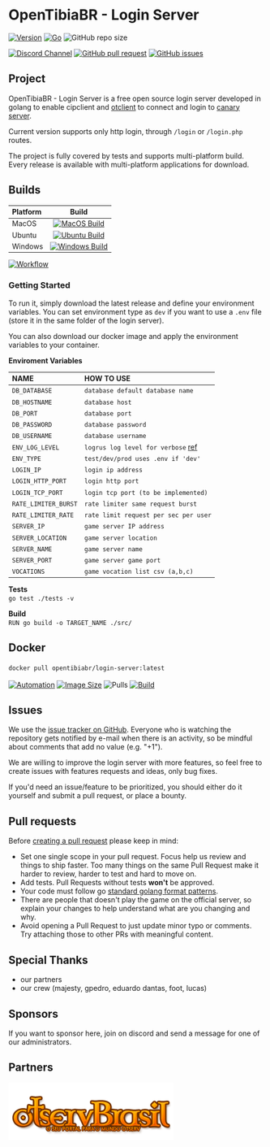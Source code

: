 # OpenTibiaBR - Login Server

[![Version](https://img.shields.io/github/v/release/opentibiabr/login-server)](https://github.com/opentibiabr/login-server/releases/latest)
[![Go](https://img.shields.io/github/go-mod/go-version/opentibiabr/login-server)](https://golang.org/doc/go1.16)
![GitHub repo size](https://img.shields.io/github/repo-size/opentibiabr/login-server)

[![Discord Channel](https://img.shields.io/discord/528117503952551936.svg?style=flat-square&logo=discord)](https://discord.gg/3NxYnyV)
[![GitHub pull request](https://img.shields.io/github/issues-pr/opentibiabr/login-server)](https://github.com/opentibiabr/login-server/pulls)
[![GitHub issues](https://img.shields.io/github/issues/opentibiabr/login-server)](https://github.com/opentibiabr/login-server/issues)


## Project

OpenTibiaBR - Login Server is a free open source login server developed in golang to enable cipclient and [otclient](https://github.com/opentibiabr/otclient) to connect and login to [canary server](https://github.com/opentibiabr/canary).

Current version supports only http login, through `/login` or `/login.php` routes.

The project is fully covered by tests and supports multi-platform build.
Every release is available with multi-platform applications for download.

## Builds
| Platform       | Build        |
| :------------- | :----------: |
| MacOS          | [![MacOS Build](https://github.com/opentibiabr/login-server/actions/workflows/ci-build-macos.yml/badge.svg?branch=main)](https://github.com/opentibiabr/login-server/actions/workflows/ci-build-macos.yml)   |
| Ubuntu         | [![Ubuntu Build](https://github.com/opentibiabr/login-server/actions/workflows/ci-build-ubuntu.yml/badge.svg?branch=main)](https://github.com/opentibiabr/login-server/actions/workflows/ci-build-ubuntu.yml) |
| Windows        | [![Windows Build](https://github.com/opentibiabr/login-server/actions/workflows/ci-build-windows.yml/badge.svg?branch=main)](https://github.com/opentibiabr/login-server/actions/workflows/ci-build-windows.yml) |

[![Workflow](https://github.com/opentibiabr/login-server/actions/workflows/ci-multiplat-release.yml/badge.svg)](https://github.com/opentibiabr/login-server/actions/workflows/ci-multiplat-release.yml)

### Getting **Started**

To run it, simply download the latest release and define your environment variables.
You can set environment type as `dev` if you want to use a `.env` file (store it in the same folder of the login server).

You can also download our docker image and apply the environment variables to your container.

**Enviroment Variables**

|       NAME          |            HOW TO USE                |
| :------------------ | :----------------------------------  |
|`DB_DATABASE`        | `database default database name`     |
|`DB_HOSTNAME`        | `database host`                      |
|`DB_PORT`            | `database port`                      |
|`DB_PASSWORD`        | `database password`                  |
|`DB_USERNAME`        | `database username`                  |
|`ENV_LOG_LEVEL`      | `logrus log level for verbose` [ref](https://pkg.go.dev/github.com/sirupsen/logrus#Level)   |
|`ENV_TYPE`           | `test/dev/prod uses .env if 'dev'`   |
|`LOGIN_IP`           | `login ip address`                   |
|`LOGIN_HTTP_PORT`    | `login http port`                    |
|`LOGIN_TCP_PORT`     | `login tcp port (to be implemented)` |
|`RATE_LIMITER_BURST` | `rate limiter same request burst`    |
|`RATE_LIMITER_RATE`  | `rate limit request per sec per user`|
|`SERVER_IP`          | `game server IP address`             |
|`SERVER_LOCATION`    | `game server location`               |
|`SERVER_NAME`        | `game server name`                   |
|`SERVER_PORT`        | `game server game port`              |
|`VOCATIONS`          | `game vocation list csv (a,b,c)`     |

**Tests**  
`go test ./tests -v`

**Build**  
`RUN go build -o TARGET_NAME ./src/`


## Docker
`docker pull opentibiabr/login-server:latest`<br><br>
[![Automation](https://img.shields.io/docker/cloud/automated/opentibiabr/login-server)](https://hub.docker.com/r/opentibiabr/login-server)
[![Image Size](https://img.shields.io/docker/image-size/opentibiabr/login-server)](https://hub.docker.com/r/opentibiabr/login-server/tags?page=1&ordering=last_updated)
![Pulls](https://img.shields.io/docker/pulls/opentibiabr/login-server)
[![Build](https://img.shields.io/docker/cloud/build/opentibiabr/login-server)](https://hub.docker.com/r/opentibiabr/login-server/builds)

## Issues

We use the [issue tracker on GitHub](https://github.com/opentibiabr/login-server/issues). Everyone who is watching the repository gets notified by e-mail when there is an activity, so be mindful about comments that add no value (e.g. "+1"). 

We are willing to improve the login server with more features, so feel free to create issues with features requests and ideas, only bug fixes.

If you'd need an issue/feature to be prioritized, you should either do it yourself and submit a pull request, or place a bounty.

## Pull requests

Before [creating a pull request](https://github.com/opentibiabr/login-server/pulls) please keep in mind:

* Set one single scope in your pull request. Focus help us review and things to ship faster. Too many things on the same Pull Request make it harder to review, harder to test and hard to move on.
* Add tests. Pull Requests without tests **won't** be approved.
* Your code must follow go [standard golang format patterns](https://golang.org/doc/effective_go#formatting).
* There are people that doesn't play the game on the official server, so explain your changes to help understand what are you changing and why.
* Avoid opening a Pull Request to just update minor typo or comments. Try attaching those to other PRs with meaningful content.

## Special Thanks

* our partners
* our crew (majesty, gpedro, eduardo dantas, foot, lucas)

## **Sponsors**

If you want to sponsor here, join on discord and send a message for one of our administrators.

## Partners

[![Supported by OTServ Brasil](https://raw.githubusercontent.com/otbr/otserv-brasil/main/otbr.png)](https://forums.otserv.com.br)
